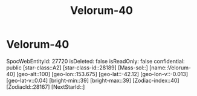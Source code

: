 ﻿---
title: "Velorum-40"
location: [-42.12,153.675,100]
type: Station
tags:
- astro/Star

---

# Velorum-40

SpocWebEntityId: 27720
isDeleted: false
isReadOnly: false
confidential: public
[star-class::A2]
[star-class-id::28189]
[Mass-sol::]
[name::Velorum-40]
[geo-alt::100]
[geo-lon::153.675]
[geo-lat::-42.12]
[geo-lon-v::-0.013]
[geo-lat-v::0.04]
[bright-min::39]
[bright-max::39]
[Zodiac-index::40]
[ZodiacId::28167]
[NextStarId::]

